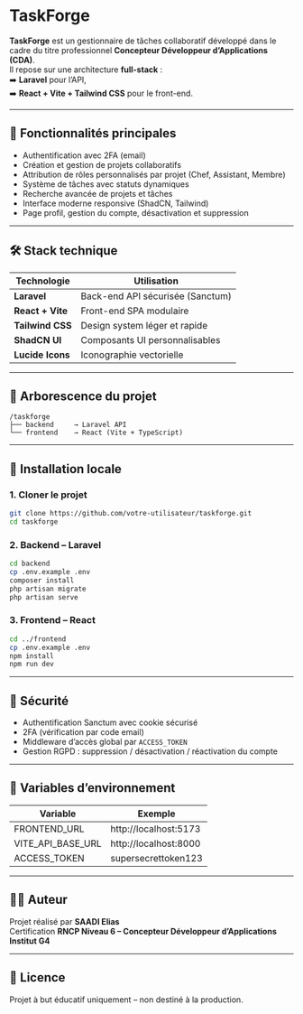 # TaskForge

**TaskForge** est un gestionnaire de tâches collaboratif développé dans le cadre du titre professionnel **Concepteur Développeur d’Applications (CDA)**.  
Il repose sur une architecture **full-stack** :  
➡️ **Laravel** pour l’API,  
➡️ **React + Vite + Tailwind CSS** pour le front-end.

---

## 🚀 Fonctionnalités principales

- Authentification avec 2FA (email)
- Création et gestion de projets collaboratifs
- Attribution de rôles personnalisés par projet (Chef, Assistant, Membre)
- Système de tâches avec statuts dynamiques
- Recherche avancée de projets et tâches
- Interface moderne responsive (ShadCN, Tailwind)
- Page profil, gestion du compte, désactivation et suppression

---

## 🛠️ Stack technique

| Technologie      | Utilisation                      |
|------------------|----------------------------------|
| **Laravel**   | Back-end API sécurisée (Sanctum) |
| **React + Vite** | Front-end SPA modulaire         |
| **Tailwind CSS** | Design system léger et rapide    |
| **ShadCN UI**    | Composants UI personnalisables   |
| **Lucide Icons** | Iconographie vectorielle        |

---

## 📁 Arborescence du projet

```
/taskforge
├── backend     → Laravel API
└── frontend    → React (Vite + TypeScript)
```

---

## 🔧 Installation locale

### 1. Cloner le projet

```bash
git clone https://github.com/votre-utilisateur/taskforge.git
cd taskforge
```

### 2. Backend – Laravel

```bash
cd backend
cp .env.example .env
composer install
php artisan migrate
php artisan serve
```

### 3. Frontend – React

```bash
cd ../frontend
cp .env.example .env
npm install
npm run dev
```

---

## 🔐 Sécurité

- Authentification Sanctum avec cookie sécurisé
- 2FA (vérification par code email)
- Middleware d’accès global par `ACCESS_TOKEN`
- Gestion RGPD : suppression / désactivation / réactivation du compte

---

## 📌 Variables d’environnement

| Variable             | Exemple                          |
|----------------------|----------------------------------|
| FRONTEND_URL         | http://localhost:5173            |
| VITE_API_BASE_URL    | http://localhost:8000            |
| ACCESS_TOKEN         | supersecrettoken123              |

---

## 👨‍💻 Auteur

Projet réalisé par **SAADI Elias**  
Certification **RNCP Niveau 6 – Concepteur Développeur d’Applications**  
**Institut G4**

---

## 📄 Licence

Projet à but éducatif uniquement – non destiné à la production.
